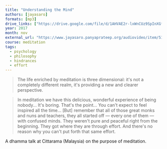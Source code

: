 ```yaml
---
title: "Understanding the Mind"
authors: [jayasaro]
formats: [mp3]
drive_links: ["https://drive.google.com/file/d/1AHVAE2r-lxWnCUz9SpInXGf_5P6RXbIR/view?usp=drivesdk"]
year: 2017
month: nov
external_url: "https://www.jayasaro.panyaprateep.org/audiovideo/item/5145"
course: meditation
tags:
  - psychology
  - philosophy
  - hindrances
  - effort
---
```


> The life enriched by meditation is three dimensional: it's not a completely different realm, it's providing a new and clearer perspective.

> In meditation we have this delicious, wonderful experience of being nobody... It's boring. That's the point... You can't expect to feel inspired all the time... [But] remember that all of those great monks and nuns and teachers, they all started off — every one of them — with confused minds. They weren't pure and peaceful right from the beginning. They got where they are through effort. And there's no reason why you can't put forth that same effort.

A dhamma talk at Cittarama (Malaysia) on the purpose of meditation.
